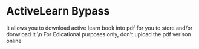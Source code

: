 # ActiveLearn Bypass
It allows you to download active learn book into pdf for you to store and/or donwload it \n
For Edicational purposes only, don't upload the pdf verison online

